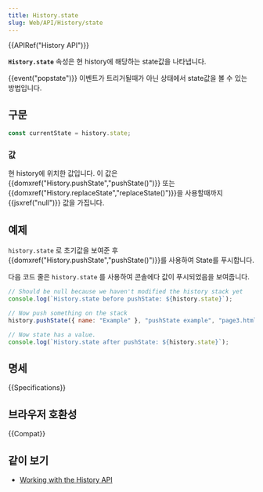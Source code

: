 ```yaml
---
title: History.state
slug: Web/API/History/state
---
```


{{APIRef("History API")}}

**`History.state`** 속성은 현 history에 해당하는 state값을 나타냅니다.

{{event("popstate")}} 이벤트가 트리거될때가 아닌 상태에서 state값을 볼 수 있는 방법입니다.

## 구문

```js
const currentState = history.state;
```

### 값

현 history에 위치한 값입니다. 이 값은 {{domxref("History.pushState","pushState()")}} 또는 {{domxref("History.replaceState","replaceState()")}}을 사용할때까지 {{jsxref("null")}} 값을 가집니다.

## 예제

`history.state` 로 초기값을 보여준 후 {{domxref("History.pushState","pushState()")}}를 사용하여 State를 푸시합니다.

다음 코드 줄은 `history.state` 를 사용하여 콘솔에다 값이 푸시되었음을 보여줍니다.

```js
// Should be null because we haven't modified the history stack yet
console.log(`History.state before pushState: ${history.state}`);

// Now push something on the stack
history.pushState({ name: "Example" }, "pushState example", "page3.html");

// Now state has a value.
console.log(`History.state after pushState: ${history.state}`);
```

## 명세

{{Specifications}}

## 브라우저 호환성

{{Compat}}

## 같이 보기

- [Working with the History API](/ko/docs/Web/API/History_API/Working_with_the_History_API)

